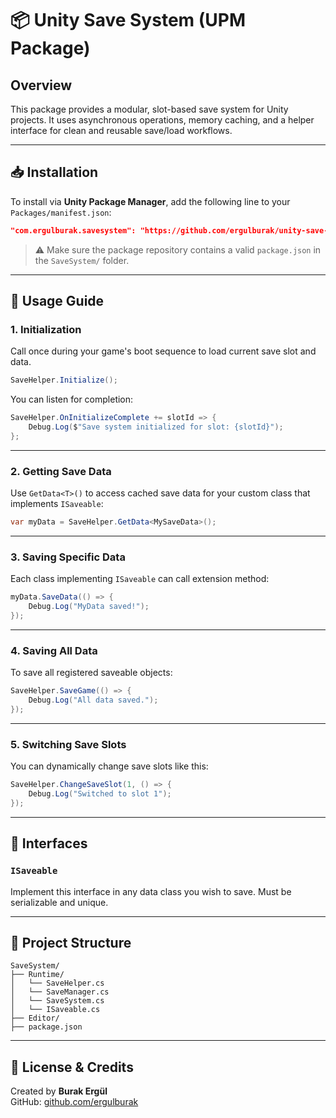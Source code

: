 
# 📦 Unity Save System (UPM Package)

## Overview

This package provides a modular, slot-based save system for Unity projects. It uses asynchronous operations, memory caching, and a helper interface for clean and reusable save/load workflows.

---

## 📥 Installation

To install via **Unity Package Manager**, add the following line to your `Packages/manifest.json`:

```json
"com.ergulburak.savesystem": "https://github.com/ergulburak/unity-save-system.git?path=/SaveSystem"
```

> ⚠️ Make sure the package repository contains a valid `package.json` in the `SaveSystem/` folder.

---

## 🚀 Usage Guide

### 1. Initialization

Call once during your game's boot sequence to load current save slot and data.

```csharp
SaveHelper.Initialize();
```

You can listen for completion:

```csharp
SaveHelper.OnInitializeComplete += slotId => {
    Debug.Log($"Save system initialized for slot: {slotId}");
};
```

---

### 2. Getting Save Data

Use `GetData<T>()` to access cached save data for your custom class that implements `ISaveable`:

```csharp
var myData = SaveHelper.GetData<MySaveData>();
```

---

### 3. Saving Specific Data

Each class implementing `ISaveable` can call extension method:

```csharp
myData.SaveData(() => {
    Debug.Log("MyData saved!");
});
```

---

### 4. Saving All Data

To save all registered saveable objects:

```csharp
SaveHelper.SaveGame(() => {
    Debug.Log("All data saved.");
});
```

---

### 5. Switching Save Slots

You can dynamically change save slots like this:

```csharp
SaveHelper.ChangeSaveSlot(1, () => {
    Debug.Log("Switched to slot 1");
});
```

---

## 🧱 Interfaces

### `ISaveable`

Implement this interface in any data class you wish to save. Must be serializable and unique.

---

## 📂 Project Structure

```
SaveSystem/
├── Runtime/
│   └── SaveHelper.cs
│   └── SaveManager.cs
│   └── SaveSystem.cs
│   └── ISaveable.cs
├── Editor/
├── package.json
```

---

## 📄 License & Credits

Created by **Burak Ergül**  
GitHub: [github.com/ergulburak](https://github.com/ergulburak)
